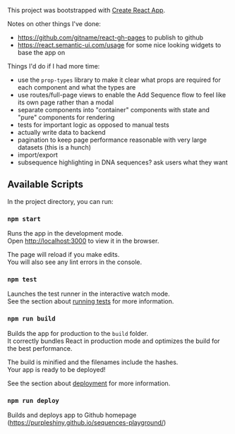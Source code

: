 This project was bootstrapped with [Create React App](https://github.com/facebook/create-react-app).

Notes on other things I've done:
- https://github.com/gitname/react-gh-pages to publish to github
- https://react.semantic-ui.com/usage for some nice looking widgets to base the app on

Things I'd do if I had more time:
- use the `prop-types` library to make it clear what props are required for each component and what the types are
- use routes/full-page views to enable the Add Sequence flow to feel like its own page rather than a modal
- separate components into "container" components with state and "pure" components for rendering
- tests for important logic as opposed to manual tests
- actually write data to backend
- pagination to keep page performance reasonable with very large datasets (this is a hunch)
- import/export
- subsequence highlighting in DNA sequences? ask users what they want

## Available Scripts

In the project directory, you can run:

### `npm start`

Runs the app in the development mode.<br />
Open [http://localhost:3000](http://localhost:3000) to view it in the browser.

The page will reload if you make edits.<br />
You will also see any lint errors in the console.

### `npm test`

Launches the test runner in the interactive watch mode.<br />
See the section about [running tests](https://facebook.github.io/create-react-app/docs/running-tests) for more information.

### `npm run build`

Builds the app for production to the `build` folder.<br />
It correctly bundles React in production mode and optimizes the build for the best performance.

The build is minified and the filenames include the hashes.<br />
Your app is ready to be deployed!

See the section about [deployment](https://facebook.github.io/create-react-app/docs/deployment) for more information.

### `npm run deploy`

Builds and deploys app to Github homepage (https://purpleshiny.github.io/sequences-playground/)